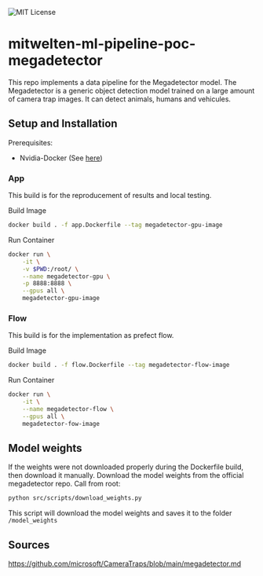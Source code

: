 ![MIT License](https://img.shields.io/badge/Organization-Mitwelten-green)

# mitwelten-ml-pipeline-poc-megadetector
This repo implements a data pipeline for the Megadetector model. The Megadetector is a generic object detection model trained on a large amount of camera trap images. It can detect animals, humans and vehicules.

## Setup and Installation
Prerequisites:
- Nvidia-Docker (See [here](https://docs.nvidia.com/datacenter/cloud-native/container-toolkit/install-guide.html))

### App
This build is for the reproducement of results and local testing.

Build Image
```bash
docker build . -f app.Dockerfile --tag megadetector-gpu-image
```
Run Container
```bash
docker run \
    -it \
    -v $PWD:/root/ \
    --name megadetector-gpu \
    -p 8888:8888 \
    --gpus all \
    megadetector-gpu-image
```
### Flow
This build is for the implementation as prefect flow.

Build Image
```bash
docker build . -f flow.Dockerfile --tag megadetector-flow-image
```
Run Container
```bash
docker run \
    -it \
    --name megadetector-flow \
    --gpus all \
    megadetector-fow-image
```

## Model weights
If the weights were not downloaded properly during the Dockerfile build, then download it manually.
Download the model weights from the official megadetector repo. Call from root:
```bash
python src/scripts/download_weights.py
```
This script will download the model weights and saves it to the folder `/model_weights`



## Sources

https://github.com/microsoft/CameraTraps/blob/main/megadetector.md
